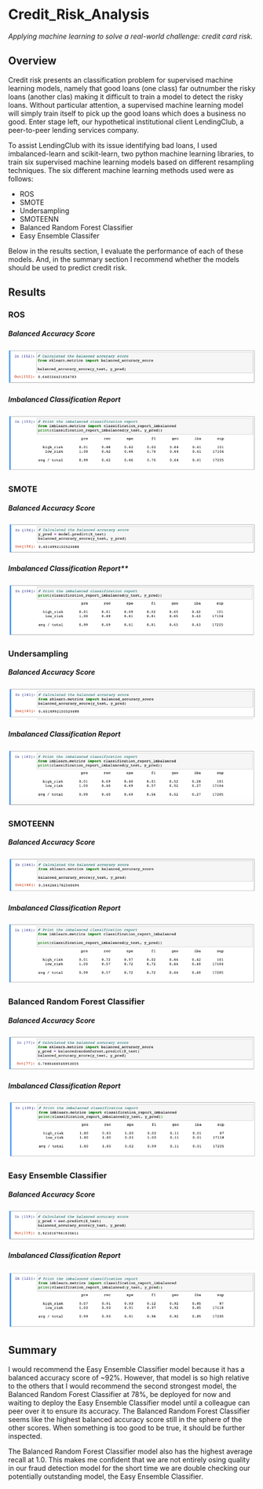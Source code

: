 # Credit_Risk_Analysis
_Applying machine learning to solve a real-world challenge: credit card risk._


## Overview
Credit risk presents an classification problem for supervised machine learning models, namely that good loans (one class) far outnumber the risky loans (another clas) making it difficult to train a model to detect the risky loans. Without particular attention, a supervised machine learning model will simply train itself to pick up the good loans which does a business no good. Enter stage left, our hypothetical institutional client LendingClub, a peer-to-peer lending services company.  

To assist LendingClub with its issue identifying bad loans, I used imbalanced-learn and scikit-learn, two python machine learning libraries, to train six supervised machine learning models based on different resampling techniques. The six different machine learning methods used were as follows: 
- ROS
- SMOTE
- Undersampling
- SMOTEENN
- Balanced Random Forest Classifier
- Easy Ensemble Classifer

Below in the results section, I evaluate the performance of each of these models. And, in the summary section I recommend whether the models should be used to predict credit risk.

## Results

### ROS
##### Balanced Accuracy Score
![](/images/ROS_balanced_accuracy_score.png)

##### Imbalanced Classification Report
![](/images/ROS_classification_report_imbalanced.png)

### SMOTE
##### Balanced Accuracy Score
![](/images/SMOTE_balanced_accuracy_score.png)

##### Imbalanced Classification Report**
![](/images/SMOTE_classification_report_imbalanced.png)

### Undersampling
##### Balanced Accuracy Score
![](/images/Undersampling_balanced_accuracy_score.png)

##### Imbalanced Classification Report
![](/images/Undersampling_classification_report_imbalanced.png)

### SMOTEENN
##### Balanced Accuracy Score
![](/images/SMOTEENN_balanced_accuracy_score.png)

##### Imbalanced Classification Report
![](/images/SMOTEENN_classification_report_imbalanced.png)

### Balanced Random Forest Classifier
##### Balanced Accuracy Score
![](/images/BalancedRandomForestClassifier_balanced_accuracy_score.png)

##### Imbalanced Classification Report
![](/images/BalancedRandomForestClassifier_classification_report_imbalanced.png)

### Easy Ensemble Classifier
##### Balanced Accuracy Score
![](/images/EasyEnsembleClassifier_balanced_accuracy_score.png)

##### Imbalanced Classification Report
![](/images/EasyEnsembleClassifier_classification_report_imbalanced.png)

## Summary
I would recommend the Easy Ensemble Classifier model because it has a balanced accuracy score of ~92%. However, that model is so high relative to the others that I would recommend the second strongest model, the Balanced Random Forest Classifier at 78%, be deployed for now and waiting to deploy the Easy Ensemble Classifier model until a colleague can peer over it to ensure its accuracy. The Balanced Random Forest Classifier seems like the highest balanced accuracy score still in the sphere of the other scores. When something is too good to be true, it should be further inspected.

The Balanced Random Forest Classifier model also has the highest average recall at 1.0. This makes me confident that we are not entirely osing quality in our fraud detection model for the short time we are double checking our potentially outstanding model, the Easy Ensemble Classifier.
